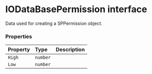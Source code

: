 # IODataBasePermission interface





Data used for creating a SPPermission object.




### Properties

| Property	   | Type	| Description|
|:-------------|:-------|:-----------|
|`High`      | `number` |  |
|`Low`      | `number` |  |




